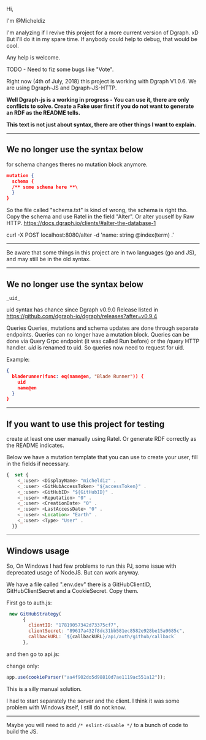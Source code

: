 Hi,

I'm @Micheldiz

I'm analyzing if I revive this project for a more current version of Dgraph. xD
But I'll do it in my spare time. If anybody could help to debug, that would be cool. 

Any help is welcome.

TODO - Need to fiz some bugs like "Vote".

Right now (4th of July, 2018) this project is working with Dgraph V1.0.6. We are using Dgraph-JS and Dgraph-JS-HTTP.

**Well Dgraph-js is a working in progress - You can use it, there are only conflicts to solve. Create a Fake user first if you do not want to  generate an RDF as the README tells.**

**This text is not just about syntax, there are other things I want to explain.**

---------------------------------------

## We no longer use the syntax below
for schema changes theres no mutation block anymore.
```JSON
mutation {
  schema {
  /** some schema here **\
  }
}
```

So the file called "schema.txt" is kind of wrong, the schema is right tho. Copy the schema and
use Ratel in the field "Alter". Or alter youself by Raw HTTP. https://docs.dgraph.io/clients/#alter-the-database-1

curl -X POST localhost:8080/alter -d 'name: string @index(term) .'

-------------------------------------------------------------------------------------

Be aware that some things in this project are in two languages (go and JS), and may still be in the old syntax.

-------------------------------------------------------------------------------------

## We no longer use the syntax below

 ` _uid_  ` 

uid syntax has chance since Dgraph v0.9.0 Release listed in https://github.com/dgraph-io/dgraph/releases?after=v0.9.4

Queries
Queries, mutations and schema updates are done through separate endpoints. Queries can no longer have a mutation block.
Queries can be done via Query Grpc endpoint (it was called Run before) or the /query HTTP handler.
_uid_ is renamed to uid. So queries now need to request for uid. 

Example:
```JSON
{
  bladerunner(func: eq(name@en, "Blade Runner")) {
    uid
    name@en
  }
}
```

-------------------------------------------------------------------------------------

## If you want to use this project for testing 

create at least one user manually using Ratel. 
Or generate RDF correctly as the README indicates.

Below we have a mutation template that you can use to create your user, fill in the fields if necessary.
```javascript
{  set {
    <_:user> <DisplayName> "micheldiz" .
    <_:user> <GitHubAccessToken> "${accessToken}" .
    <_:user> <GitHubID> "${GitHubID}" .
    <_:user> <Reputation> "0" .
    <_:user> <CreationDate> "0" .
    <_:user> <LastAccessDate> "0" .
    <_:user> <Location> "Earth" .
    <_:user> <Type> "User" .
  }}
```

  -------------------------------------------------------------------------------------
## Windows usage

  So, On Windows I had few problems to run this PJ, some issue with deprecated usage of NodeJS.
  But can work anyway.

  We have a file called ".env.dev" there is a GitHubClientID, GitHubClientSecret and a CookieSecret.
  Copy them.

  First go to auth.js:
```javascript
 new GitHubStrategy(
      {
        clientID: "17819057342d73375cf7",
        clientSecret: "89617a432f8dc31bb581ec8582e928be15a9685c",
        callbackURL: `${callbackURL}/api/auth/github/callback`
      },
```

and then go to api.js:

change only:
```javascript
app.use(cookieParser("aa4f902do5d98810d7ae1119ac551a12"));
```
This is a silly manual solution.

I had to start separately the server and the client. I think it was some problem with Windows itself, I still do not know.

-------------------------------------------------------------------------

Maybe you will need to add ` /* eslint-disable */ ` to a bunch of code to build the JS.